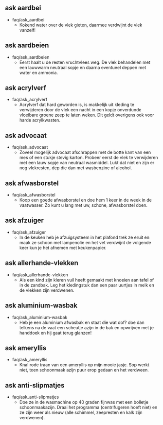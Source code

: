 ## ask aardbei
* faq/ask_aardbei
  - Kokend water over de vlek gieten, daarmee verdwijnt de vlek vanzelf! 

## ask aardbeien
* faq/ask_aardbeien
  - Eerst haalt u de resten vruchtvlees weg. De vlek behandelen met een lauwwarm neutraal sopje en daarna eventueel deppen met water en ammonia. 

## ask acrylverf
* faq/ask_acrylverf
  - Acrylverf dat hard geworden is, is makkelijk uit kleding te verwijderen door de vlek een nacht in een kopje onverdunde vloeibare groene zeep te laten weken. Dit geldt overigens ook voor harde acrylkwasten. 

## ask advocaat
* faq/ask_advocaat
  - Zoveel mogelijk advocaat afschrappen met de botte kant van een mes of een stukje stevig karton. Probeer eerst de vlek te verwijderen met een lauw sopje van neutraal wasmiddel. Lukt dat niet en zijn er nog vlekresten, dep die dan met wasbenzine of alcohol. 

## ask afwasborstel
* faq/ask_afwasborstel
  - Koop een goede afwasborstel en doe hem 1 keer in de week in de vaatwasser. Zo kunt u lang met uw, schone, afwasborstel doen. 

## ask afzuiger
* faq/ask_afzuiger
  - In de keuken heb je afzuigsysteem in het plafond trek ze eruit en maak ze schoon met lampenolie en het vet verdwijnt de volgende keer kun je het afnemen met keukenpapier. 

## ask allerhande-vlekken
* faq/ask_allerhande-vlekken
  - Als een kind zijn kleren vuil heeft gemaakt met knoeien aan tafel of in de zandbak. Leg het kledingstuk dan een paar uurtjes in melk en de vlekken zijn verdwenen. 

## ask aluminium-wasbak
* faq/ask_aluminium-wasbak
  - Heb je een aluminium afwasbak en staat die wat dof? doe dan telkens na de vaat een scheutje azijn in de bak en opwrijven met je handdoek en hij gaat terug glanzen! 

## ask ameryllis
* faq/ask_ameryllis
  - Knal rode traan van een ameryllis op mijn mooie jasje. Sop werkt niet, toen schoonmaak azijn puur erop gedaan en het verdween. 

## ask anti-slipmatjes
* faq/ask_anti-slipmatjes
  - Doe ze in de wasmachine op 40 graden fijnwas met een bolletje schoonmaakazijn. Draai het programma (centrifugeren hoeft niet) en ze zijn weer als nieuw (alle schimmel, zeepresten en kalk zijn verdwenen). 


